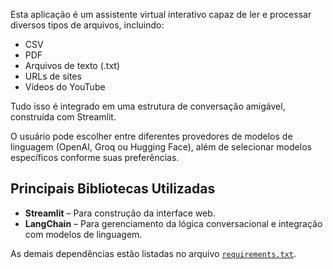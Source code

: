 Esta aplicação é um assistente virtual interativo capaz de ler e processar diversos tipos de arquivos, incluindo:

- CSV
- PDF
- Arquivos de texto (.txt)
- URLs de sites
- Vídeos do YouTube

Tudo isso é integrado em uma estrutura de conversação amigável, construída com Streamlit.

O usuário pode escolher entre diferentes provedores de modelos de linguagem (OpenAI, Groq ou Hugging Face), além de selecionar modelos específicos conforme suas preferências.

## Principais Bibliotecas Utilizadas

- **Streamlit** – Para construção da interface web.
- **LangChain** – Para gerenciamento da lógica conversacional e integração com modelos de linguagem.

As demais dependências estão listadas no arquivo [`requirements.txt`](./requirements.txt).
